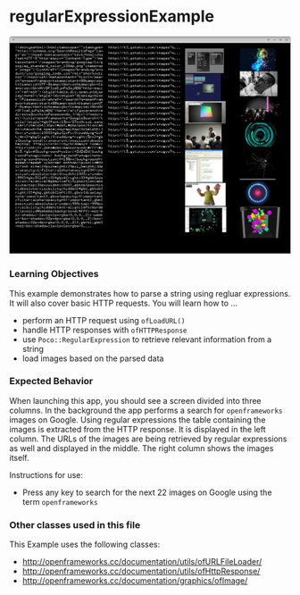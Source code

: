# regularExpressionExample

![Screenshot of regularExpressionExample](regularExpressionExample.png)

### Learning Objectives

This example demonstrates how to parse a string using regluar expressions. It will also cover basic HTTP requests. You will learn how to ...
* perform an HTTP request using ```ofLoadURL()```
* handle HTTP responses with ```ofHTTPResponse```
* use ```Poco::RegularExpression``` to retrieve relevant information from a string
* load images based on the parsed data


### Expected Behavior

When launching this app, you should see a screen divided into three columns. In the background the app performs a search for ```openframeworks``` images on Google. Using regular expressions the table containing the images is extracted from the HTTP response. It is displayed in the left column. The URLs of the images are being retrieved by regular expressions as well and displayed in the middle. The right column shows the images itself.

Instructions for use:

* Press any key to search for the next 22 images on Google using the term ```openframeworks```

### Other classes used in this file

This Example uses the following classes:

* http://openframeworks.cc/documentation/utils/ofURLFileLoader/
* http://openframeworks.cc/documentation/utils/ofHttpResponse/
* http://openframeworks.cc/documentation/graphics/ofImage/

